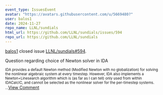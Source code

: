 ```yaml
---
event_type: IssuesEvent
avatar: "https://avatars.githubusercontent.com/u/5669480?"
user: balos1
date: 2024-11-27
repo_name: LLNL/sundials
html_url: https://github.com/LLNL/sundials/issues/594
repo_url: https://github.com/LLNL/sundials
---
```


<a href='https://github.com/balos1' target='_blank'>balos1</a> closed issue <a href='https://github.com/LLNL/sundials/issues/594' target='_blank'>LLNL/sundials#594</a>.

<p>Question regarding choice of Newton solver in IDA</p><small>IDA provides a default Newton method (Modified Newton with no globalization) for solving the nonlinear algebraic system at every timestep. However, IDA also implements a Newton+Linesearch algorithm which is (as far as I can tell) only used from within IDACalcIC, and cannot be selected as the nonlinear solver for the per-timestep systems....</small><a href='https://github.com/LLNL/sundials/issues/594' target='_blank'>View Comment</a>